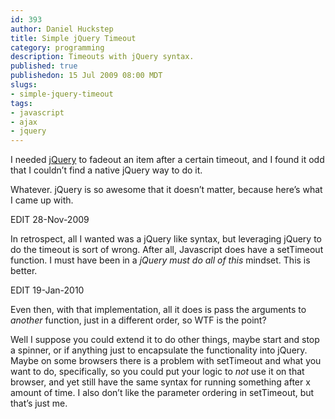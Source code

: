 ```yaml
--- 
id: 393
author: Daniel Huckstep
title: Simple jQuery Timeout
category: programming
description: Timeouts with jQuery syntax.
published: true
publishedon: 15 Jul 2009 08:00 MDT
slugs: 
- simple-jquery-timeout
tags: 
- javascript
- ajax
- jquery
---
```

I needed [jQuery](http://jquery.com/) to fadeout an item after a certain
timeout, and I found it odd that I couldn’t find a native jQuery way to
do it.

Whatever. jQuery is so awesome that it doesn’t matter, because here’s
what I came up with.

<script type="text/javascript" src="http://gist.github.com/177742.js?file=jquery-timeout-animate.js">
</script>
EDIT 28-Nov-2009

In retrospect, all I wanted was a jQuery like syntax, but leveraging
jQuery to do the timeout is sort of wrong. After all, Javascript does
have a setTimeout function. I must have been in a *jQuery must do all of
this* mindset. This is better.

<script type="text/javascript" src="http://gist.github.com/177742.js?file=jquery-timeout-basic.js">
</script>
EDIT 19-Jan-2010

Even then, with that implementation, all it does is pass the arguments
to *another* function, just in a different order, so WTF is the point?

Well I suppose you could extend it to do other things, maybe start and
stop a spinner, or if anything just to encapsulate the functionality
into jQuery. Maybe on some browsers there is a problem with setTimeout
and what you want to do, specifically, so you could put your logic to
*not* use it on that browser, and yet still have the same syntax for
running something after x amount of time. I also don’t like the
parameter ordering in setTimeout, but that’s just me.